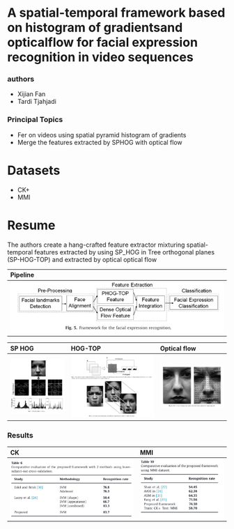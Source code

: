 # A spatial-temporal framework based on histogram of gradientsand opticalflow for facial expression recognition in video sequences

### authors
* Xijian Fan
* Tardi Tjahjadi

### Principal Topics
* Fer on videos using spatial pyramid histogram of gradients
* Merge the features extracted by SPHOG with optical flow


# Datasets
* CK+
* MMI

# Resume
The authors create a hang-crafted feature extractor mixturing spatial-temporal features extracted by using SP_HOG in Tree orthogonal planes (SP-HOG-TOP) and extracted by optical optical flow

| Pipeline |
| :------------- |
| ![architecture1](../../imgs/fan2015_pipeline.png) |

| SP HOG | HOG-TOP | Optical flow |
| :------------- | :------------- | :------------- |
| ![architecture1](../../imgs/fan2015_sphog.png) | ![architecture1](../../imgs/fan2015_sphogtop.png) | ![architecture1](../../imgs/fan2015_of.png) |


### Results

| CK | MMI |
| :------------- | :------------- |
| ![architecture1](../../imgs/fan2015_ck.png) | ![architecture1](../../imgs/fan2015_mmi.png) |
